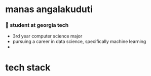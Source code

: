 # manas angalakuduti
### :bee: student at georgia tech  
- 3rd year computer science major
- pursuing a career in data science, specifically machine learning
- 
# tech stack
<!-- <img src="" width=30 height=30 />  <br/>
Python  
Java  
Spring Boot  
Node.js  
Angular  
HTML  
MySQL  
Swift  
Xcode  
Google Firebase  
Google Cloud  
Jenkins  
TensorFlow

-->
<!--
Spring Boot, Angular other techs

also section about interests such as f1, chicago sports, music (check out my spotify)
-->
<!--
**manasangalakuduti/manasangalakuduti** is a ✨ _special_ ✨ repository because its `README.md` (this file) appears on your GitHub profile.

Here are some ideas to get you started:

- 🔭 I’m currently working on ...
- 🌱 I’m currently learning ...
- 👯 I’m looking to collaborate on ...
- 🤔 I’m looking for help with ...
- 💬 Ask me about ...
- 📫 How to reach me: ...
- 😄 Pronouns: ...
- ⚡ Fun fact: ...
-->
